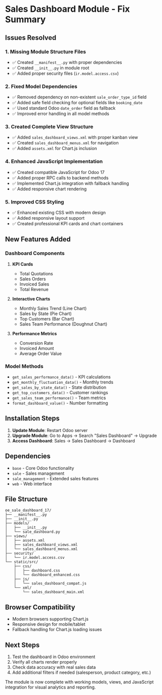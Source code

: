 # Sales Dashboard Module - Fix Summary

## Issues Resolved

### 1. **Missing Module Structure Files**
- ✅ Created `__manifest__.py` with proper dependencies
- ✅ Created `__init__.py` in module root
- ✅ Added proper security files (`ir.model.access.csv`)

### 2. **Fixed Model Dependencies**
- ✅ Removed dependency on non-existent `sale_order_type_id` field
- ✅ Added safe field checking for optional fields like `booking_date`
- ✅ Used standard Odoo `date_order` field as fallback
- ✅ Improved error handling in all model methods

### 3. **Created Complete View Structure**
- ✅ Added `sales_dashboard_views.xml` with proper kanban view
- ✅ Created `sales_dashboard_menus.xml` for navigation
- ✅ Added `assets.xml` for Chart.js inclusion

### 4. **Enhanced JavaScript Implementation**
- ✅ Created compatible JavaScript for Odoo 17
- ✅ Added proper RPC calls to backend methods
- ✅ Implemented Chart.js integration with fallback handling
- ✅ Added responsive chart rendering

### 5. **Improved CSS Styling**
- ✅ Enhanced existing CSS with modern design
- ✅ Added responsive layout support
- ✅ Created professional KPI cards and chart containers

## New Features Added

### Dashboard Components
1. **KPI Cards**
   - Total Quotations
   - Sales Orders  
   - Invoiced Sales
   - Total Revenue

2. **Interactive Charts**
   - Monthly Sales Trend (Line Chart)
   - Sales by State (Pie Chart)
   - Top Customers (Bar Chart)
   - Sales Team Performance (Doughnut Chart)

3. **Performance Metrics**
   - Conversion Rate
   - Invoiced Amount
   - Average Order Value

### Model Methods
- `get_sales_performance_data()` - KPI calculations
- `get_monthly_fluctuation_data()` - Monthly trends
- `get_sales_by_state_data()` - State distribution
- `get_top_customers_data()` - Customer rankings
- `get_sales_team_performance()` - Team metrics
- `format_dashboard_value()` - Number formatting

## Installation Steps

1. **Update Module**: Restart Odoo server
2. **Upgrade Module**: Go to Apps → Search "Sales Dashboard" → Upgrade
3. **Access Dashboard**: Sales → Sales Dashboard → Dashboard

## Dependencies
- `base` - Core Odoo functionality
- `sale` - Sales management
- `sale_management` - Extended sales features
- `web` - Web interface

## File Structure
```
oe_sale_dashboard_17/
├── __manifest__.py
├── __init__.py
├── models/
│   ├── __init__.py
│   └── sale_dashboard.py
├── views/
│   ├── assets.xml
│   ├── sales_dashboard_views.xml
│   └── sales_dashboard_menus.xml
├── security/
│   └── ir.model.access.csv
└── static/src/
    ├── css/
    │   ├── dashboard.css
    │   └── dashboard_enhanced.css
    ├── js/
    │   └── sales_dashboard_compat.js
    └── xml/
        └── sales_dashboard_main.xml
```

## Browser Compatibility
- Modern browsers supporting Chart.js
- Responsive design for mobile/tablet
- Fallback handling for Chart.js loading issues

## Next Steps
1. Test the dashboard in Odoo environment
2. Verify all charts render properly
3. Check data accuracy with real sales data
4. Add additional filters if needed (salesperson, product category, etc.)

The module is now complete with working models, views, and JavaScript integration for visual analytics and reporting.
